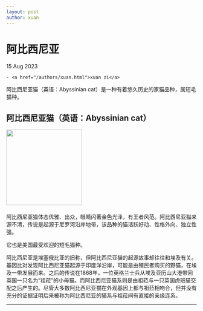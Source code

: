 ```yaml
---
layout: post
author: xuan
---
```


<h1>阿比西尼亚</h1>

<p>
  15 Aug 2023
  
  
    - <a href="/authors/xuan.html">xuan zi</a>
  
</p>

<p>阿比西尼亚猫（英语：Abyssinian cat）是一种有着悠久历史的家猫品种，属短毛猫种。</p>
<head>
	<meta charset="utf-8" /> 
	<title>Bootstrap 实例 - 默认的媒体对象</title>
	<link rel="stylesheet" href="https://cdn.staticfile.net/twitter-bootstrap/3.3.7/css/bootstrap.min.css" />
	<script src="https://cdn.staticfile.net/jquery/2.1.1/jquery.min.js"></script>
	<script src="https://cdn.staticfile.net/twitter-bootstrap/3.3.7/js/bootstrap.min.js"></script>
</head>
<body>

<div class="container">
  <h2>阿比西尼亚猫（英语：Abyssinian cat）</h2>
  <!-- 左对齐 -->
  <div class="media">
    <div class="media-left">
      <img src="https://th.bing.com/th/id/OIP.2IizXPLbux-6HdYTuP5ssAAAAA?w=202&amp;h=197&amp;c=7&amp;r=0&amp;o=5&amp;dpr=1.3&amp;pid=1.7" class="media-object" style="width:200px" />
    </div>
    <div class="media-body">
      <h4 class="media-heading"></h4>
      <p>阿比西尼亚猫体态优雅、出众，眼睛闪著金色光泽，有王者风范。阿比西尼亚猫来源不清，传说是起源于尼罗河沿岸地带，该品种的猫活跃好动、性格外向、独立性强。</p>
      <p>它也是美国最受欢迎的短毛猫种。</p>
      <p>阿比西尼亚是埃塞俄比亚的旧称，但阿比西尼亚猫的起源故事却往往和埃及有关。基因比对发现阿比西尼亚猫起源于印度洋沿岸，可能是由殖民者购买的野猫，在埃及一带发展而来。之后的传说在1868年，一位英格兰士兵从埃及亚历山大港带回英国一只名为“祖菈”的小母猫。而阿比西尼亚猫系则是由祖菈与一只英国虎班猫交配之后产生的。尽管大多数阿比西尼亚猫在外观基因上都与祖菈相吻合，但并没有充分的证据证明后来被称为阿比西尼亚的猫系与祖菈间有直接的亲缘连系。</p>
    </div>
  </div>
  <hr />
  </div>
  
